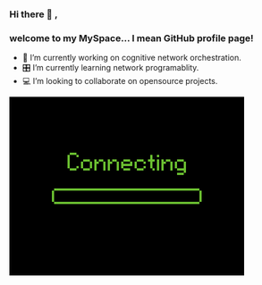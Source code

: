 ### Hi there 👋 , 

### welcome to my MySpace... I mean GitHub profile page!
<!--
**seekasra/seekasra** is a ✨ _special_ ✨ repository because its `README.md` (this file) appears on your GitHub profile.
-->
- 🔭  I’m currently working on cognitive network orchestration.
- 🎛  I’m currently learning network programablity.
- 💻  I’m looking to collaborate on opensource projects.

![gif](https://github.com/seekasra/seekasra/blob/main/209661.gif)
